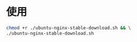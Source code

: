 # 使用


```bash
chmod +r ./ubuntu-nginx-stable-download.sh && \
./ubuntu-nginx-stable-download.sh
```
